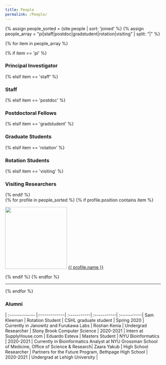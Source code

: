 ```yaml
---
title: People
permalink: /People/
---
```


{% assign people_sorted = (site.people | sort: 'joined' %}
{% assign people_array = "pi|staff|postdoc|gradstudent|rotation|visiting" | split: "|" %}

{% for item in people_array %}

<div class="pos_header">
{% if item == 'pi' %}
<h3>Principal Investigator</h3>
 {% elsif item == 'staff' %}
<h3>Staff</h3>
 {% elsif item == 'postdoc' %}
<h3>Postdoctoral Fellows</h3>
 {% elsif item == 'gradstudent' %}
<h3>Graduate Students</h3>
 {% elsif item == 'rotation' %}
<h3>Rotation Students</h3>
{% elsif item == 'visiting' %}
<h3>Visiting Researchers</h3>
{% endif %}
</div>

<div class="content list people">
  {% for profile in people_sorted %}
    {% if profile.position contains item %}
    <div class="list-item-people">
      <p class="list-post-title">
        <a href="{{ site.baseurl }}{{ profile.url }}"><img width="200" src="{{site.baseurl}}/images/people/{{profile.avatar}}"></a>
        <a class="name" href="{{ site.baseurl }}{{ profile.url }}">{{ profile.name }}</a>
      </p>
    </div>    
    {% endif %}
  {% endfor %}
</div>
<hr>
{% endfor %}


<h3>Alumni</h3>

| :------------- |:-------------| :-----------| :-----------| :-----------|
Sam Kleeman | Rotation Student | CSHL graduate student | Spring 2020 | Currently in Janowitz and Furukawa Labs |
Roshan Kenia | Undergrad Researcher | Stony Brook Computer Science | 2020-2021 | Intern at SupplyHouse.com |
Eduardo Esteva | Masters Student | NYU Bioinformatics | 2020-2021 | Currently in Bioinformatics Analyst at NYU Grossman School of Medicine, Office of Science & Research|
Zaara Yakub | High School Researcher | Partners for the Future Program, Bethpage High School | 2020-2021 | Undergrad at Lehigh University |


<br>
<br>
<br>


